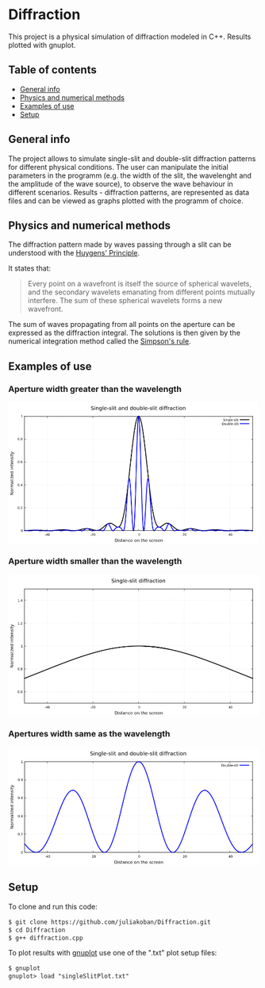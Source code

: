 # Diffraction 
This project is a physical simulation of diffraction modeled in C++. Results plotted with gnuplot.

## Table of contents 
* [General info](#general-info)
* [Physics and numerical methods](#physics-and-numerical-methods)
* [Examples of use](#examples-of-use)
* [Setup](#setup)

## General info
The project allows to simulate single-slit and double-slit diffraction patterns for different physical conditions. The user can manipulate the initial parameters in the programm (e.g. the width of the slit, the wavelenght and the amplitude of the wave source), to observe the wave behaviour in different scenarios. Results - diffraction patterns, are represented as data files and can be viewed as graphs plotted with the programm of choice.

## Physics and numerical methods
The diffraction pattern made by waves passing through a slit can be understood with the [Huygens' Principle](https://en.wikipedia.org/wiki/Huygens%E2%80%93Fresnel_principle).

It states that:
> Every point on a wavefront is itself the source of spherical wavelets, and the secondary wavelets emanating from different points mutually interfere. The sum of these spherical wavelets forms a new wavefront.

The sum of waves propagating from all points on the aperture can be expressed as the diffraction integral. The solutions is then given by the numerical integration method called the [Simpson's rule](https://en.wikipedia.org/wiki/Simpson%27s_rule). 

## Examples of use

### Aperture width greater than the wavelength

![image](./Images/double_slit.png)

### Aperture width smaller than the wavelength

![image](./Images/single_slit_small_aperture.png) 

### Apertures width same as the wavelength

![image](./Images/double_slit_wavelength.png)

## Setup

To clone and run this code:
```
$ git clone https://github.com/juliakoban/Diffraction.git
$ cd Diffraction
$ g++ diffraction.cpp
```
To plot results with [gnuplot](http://www.gnuplot.info/) use one of the ".txt" plot setup files:

```
$ gnuplot
gnuplot> load "singleSlitPlot.txt"
```
